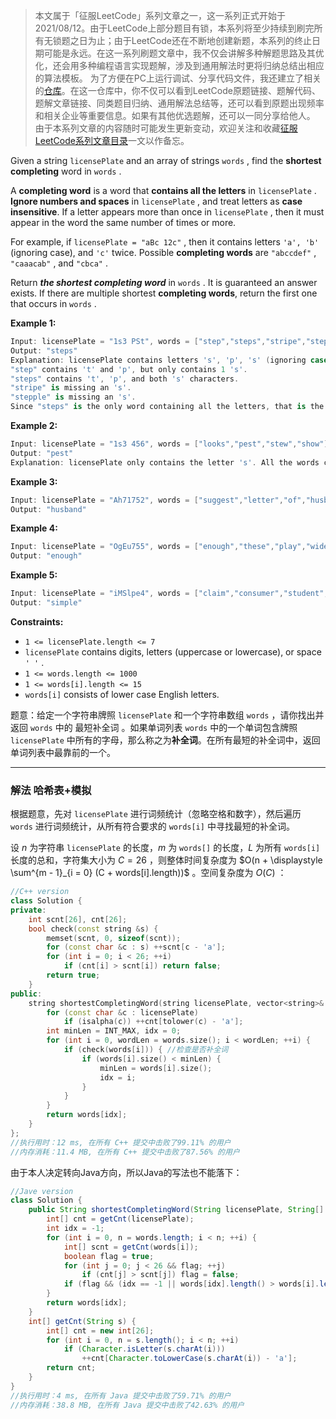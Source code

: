 > 本文属于「征服LeetCode」系列文章之一，这一系列正式开始于2021/08/12。由于LeetCode上部分题目有锁，本系列将至少持续到刷完所有无锁题之日为止；由于LeetCode还在不断地创建新题，本系列的终止日期可能是永远。在这一系列刷题文章中，我不仅会讲解多种解题思路及其优化，还会用多种编程语言实现题解，涉及到通用解法时更将归纳总结出相应的算法模板。
> <b></b>
> 为了方便在PC上运行调试、分享代码文件，我还建立了相关的[仓库](https://github.com/memcpy0/LeetCode-Conquest)。在这一仓库中，你不仅可以看到LeetCode原题链接、题解代码、题解文章链接、同类题目归纳、通用解法总结等，还可以看到原题出现频率和相关企业等重要信息。如果有其他优选题解，还可以一同分享给他人。
> <b></b>
> 由于本系列文章的内容随时可能发生更新变动，欢迎关注和收藏[征服LeetCode系列文章目录](https://memcpy0.blog.csdn.net/article/details/119656559)一文以作备忘。


Given a string `licensePlate` and an array of strings `words` , find the **shortest completing** word in `words` .

A **completing word** is a word that **contains all the letters** in `licensePlate` . **Ignore numbers and spaces** in `licensePlate` , and treat letters as **case insensitive**. If a letter appears more than once in `licensePlate` , then it must appear in the word the same number of times or more.

For example, if `licensePlate = "aBc 12c"` , then it contains letters `'a', 'b'` (ignoring case), and `'c'` twice. Possible **completing words** are `"abccdef"` , `"caaacab"` , and `"cbca"` .

Return ***the shortest completing word*** in `words` . It is guaranteed an answer exists. If there are multiple shortest **completing words**, return the first one that occurs in `words` .

**Example 1:**

```swift
Input: licensePlate = "1s3 PSt", words = ["step","steps","stripe","stepple"]
Output: "steps"
Explanation: licensePlate contains letters 's', 'p', 's' (ignoring case), and 't'.
"step" contains 't' and 'p', but only contains 1 's'.
"steps" contains 't', 'p', and both 's' characters.
"stripe" is missing an 's'.
"stepple" is missing an 's'.
Since "steps" is the only word containing all the letters, that is the answer.
```

**Example 2:**

```swift
Input: licensePlate = "1s3 456", words = ["looks","pest","stew","show"]
Output: "pest"
Explanation: licensePlate only contains the letter 's'. All the words contain 's', but among these "pest", "stew", and "show" are shortest. The answer is "pest" because it is the word that appears earliest of the 3.
```

**Example 3:**

```swift
Input: licensePlate = "Ah71752", words = ["suggest","letter","of","husband","easy","education","drug","prevent","writer","old"]
Output: "husband"
```

**Example 4:**

```swift
Input: licensePlate = "OgEu755", words = ["enough","these","play","wide","wonder","box","arrive","money","tax","thus"]
Output: "enough"
```

**Example 5:**

```swift
Input: licensePlate = "iMSlpe4", words = ["claim","consumer","student","camera","public","never","wonder","simple","thought","use"]
Output: "simple" 
```

**Constraints:**
- `1 <= licensePlate.length <= 7`
-  `licensePlate` contains digits, letters (uppercase or lowercase), or space `' '` .
- `1 <= words.length <= 1000`
- `1 <= words[i].length <= 15`
- `words[i]` consists of lower case English letters.

题意：给定一个字符串牌照 `licensePlate` 和一个字符串数组 `words` ，请你找出并返回 `words` 中的 最短补全词 。如果单词列表 `words` 中的一个单词包含牌照 `licensePlate` 中所有的字母，那么称之为**补全词**。在所有最短的补全词中，返回单词列表中最靠前的一个。
 
---
### 解法 哈希表+模拟
根据题意，先对 `licensePlate` 进行词频统计（忽略空格和数字），然后遍历 `words` 进行词频统计，从所有符合要求的 `words[i]` 中寻找最短的补全词。

设 $n$ 为字符串 `licensePlate` 的长度，$m$ 为 `words[]` 的长度，$L$ 为所有 `words[i]` 长度的总和，字符集大小为 $C = 26$ ，则整体时间复杂度为 $O(n + \displaystyle \sum^{m - 1}_{i = 0} (C + words[i].length))$ 。空间复杂度为 $O(C)$ ：
```cpp
//C++ version
class Solution {
private:
    int scnt[26], cnt[26];
    bool check(const string &s) {
        memset(scnt, 0, sizeof(scnt));
        for (const char &c : s) ++scnt[c - 'a'];
        for (int i = 0; i < 26; ++i) 
            if (cnt[i] > scnt[i]) return false;
        return true; 
    }
public:
    string shortestCompletingWord(string licensePlate, vector<string>& words) {
        for (const char &c : licensePlate) 
            if (isalpha(c)) ++cnt[tolower(c) - 'a'];
        int minLen = INT_MAX, idx = 0;
        for (int i = 0, wordLen = words.size(); i < wordLen; ++i) {
            if (check(words[i])) { //检查是否补全词
                if (words[i].size() < minLen) {
                    minLen = words[i].size();
                    idx = i;
                }
            }
        }
        return words[idx];
    }
};
//执行用时：12 ms, 在所有 C++ 提交中击败了99.11% 的用户
//内存消耗：11.4 MB, 在所有 C++ 提交中击败了87.56% 的用户
```
由于本人决定转向Java方向，所以Java的写法也不能落下：
```java
//Jave version
class Solution {
    public String shortestCompletingWord(String licensePlate, String[] words) {
        int[] cnt = getCnt(licensePlate);
        int idx = -1;
        for (int i = 0, n = words.length; i < n; ++i) {
            int[] scnt = getCnt(words[i]);
            boolean flag = true;
            for (int j = 0; j < 26 && flag; ++j)
                if (cnt[j] > scnt[j]) flag = false;
            if (flag && (idx == -1 || words[idx].length() > words[i].length())) idx = i;
        }
        return words[idx];
    }
    int[] getCnt(String s) {
        int[] cnt = new int[26];
        for (int i = 0, n = s.length(); i < n; ++i) 
            if (Character.isLetter(s.charAt(i))) 
                ++cnt[Character.toLowerCase(s.charAt(i)) - 'a'];
        return cnt;
    }
}
//执行用时：4 ms, 在所有 Java 提交中击败了59.71% 的用户
//内存消耗：38.8 MB, 在所有 Java 提交中击败了42.63% 的用户
```
